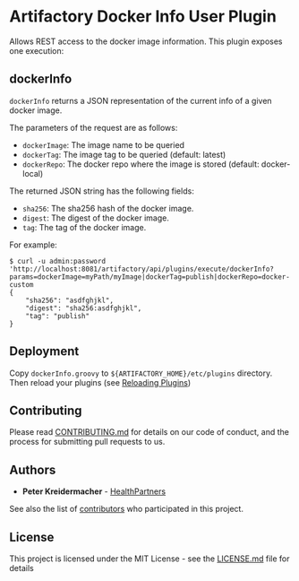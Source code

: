 # Artifactory Docker Info User Plugin

Allows REST access to the docker image information. This plugin exposes one
execution:

## dockerInfo

`dockerInfo` returns a JSON representation of the current info of a given docker image.

The parameters of the request are as follows:

- `dockerImage`: The image name to be queried
- `dockerTag`: The image tag to be queried (default: latest)
- `dockerRepo`: The docker repo where the image is stored (default: docker-local)

The returned JSON string has the following fields:

- `sha256`: The sha256 hash of the docker image.
- `digest`: The digest of the docker image.
- `tag`: The tag of the docker image.

For example:

```
$ curl -u admin:password 'http://localhost:8081/artifactory/api/plugins/execute/dockerInfo?params=dockerImage=myPath/myImage|dockerTag=publish|dockerRepo=docker-custom
{
    "sha256": "asdfghjkl",
    "digest": "sha256:asdfghjkl",
    "tag": "publish"
}
```

## Deployment

Copy `dockerInfo.groovy` to `${ARTIFACTORY_HOME}/etc/plugins` directory. Then reload your plugins (see [Reloading Plugins](https://www.jfrog.com/confluence/display/RTF/User+Plugins#UserPlugins-ReloadingPlugins))

## Contributing

Please read [CONTRIBUTING.md](CONTRIBUTING.md) for details on our code of conduct, and the process for submitting pull requests to us.

## Authors

* **Peter Kreidermacher** - [HealthPartners](https://github.com/healthpartners)

See also the list of [contributors](https://github.com/healthpartners/artifactory-docker-info-plugin/contributors) who participated in this project.

## License

This project is licensed under the MIT License - see the [LICENSE.md](LICENSE.md) file for details

